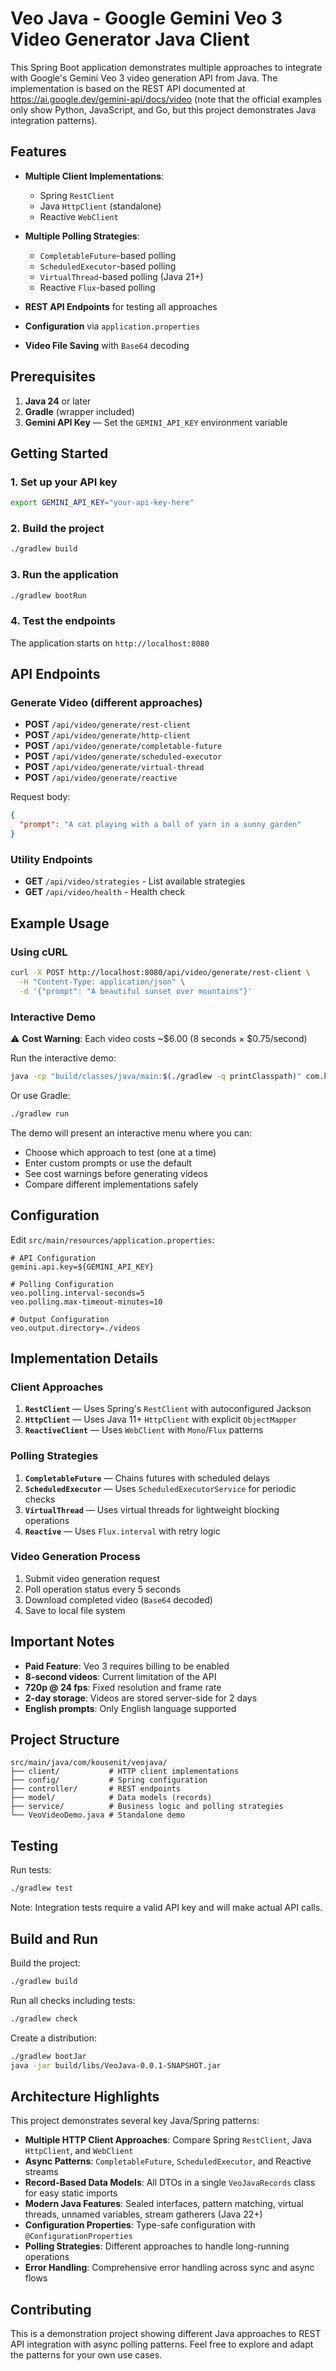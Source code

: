 # Veo Java - Google Gemini Veo 3 Video Generator Java Client

This Spring Boot application demonstrates multiple approaches to integrate with Google's Gemini Veo 3 video generation API from Java. The implementation is based on the REST API documented at https://ai.google.dev/gemini-api/docs/video (note that the official examples only show Python, JavaScript, and Go, but this project demonstrates Java integration patterns).

## Features

- **Multiple Client Implementations**:
  - Spring `RestClient`
  - Java `HttpClient` (standalone)
  - Reactive `WebClient`

- **Multiple Polling Strategies**:
  - `CompletableFuture`-based polling
  - `ScheduledExecutor`-based polling
  - `VirtualThread`-based polling (Java 21+)
  - Reactive `Flux`-based polling

- **REST API Endpoints** for testing all approaches
- **Configuration** via `application.properties`
- **Video File Saving** with `Base64` decoding

## Prerequisites

1. **Java 24** or later
2. **Gradle** (wrapper included)
3. **Gemini API Key** — Set the `GEMINI_API_KEY` environment variable

## Getting Started

### 1. Set up your API key
```bash
export GEMINI_API_KEY="your-api-key-here"
```

### 2. Build the project
```bash
./gradlew build
```

### 3. Run the application
```bash
./gradlew bootRun
```

### 4. Test the endpoints
The application starts on `http://localhost:8080`

## API Endpoints

### Generate Video (different approaches)
- **POST** `/api/video/generate/rest-client`
- **POST** `/api/video/generate/http-client`
- **POST** `/api/video/generate/completable-future`
- **POST** `/api/video/generate/scheduled-executor`
- **POST** `/api/video/generate/virtual-thread`
- **POST** `/api/video/generate/reactive`

Request body:
```json
{
  "prompt": "A cat playing with a ball of yarn in a sunny garden"
}
```

### Utility Endpoints
- **GET** `/api/video/strategies` - List available strategies
- **GET** `/api/video/health` - Health check

## Example Usage

### Using cURL
```bash
curl -X POST http://localhost:8080/api/video/generate/rest-client \
  -H "Content-Type: application/json" \
  -d '{"prompt": "A beautiful sunset over mountains"}'
```

### Interactive Demo
⚠️ **Cost Warning**: Each video costs ~$6.00 (8 seconds × $0.75/second)

Run the interactive demo:
```bash
java -cp "build/classes/java/main:$(./gradlew -q printClasspath)" com.kousenit.veojava.VeoVideoDemo
```

Or use Gradle:
```bash
./gradlew run
```

The demo will present an interactive menu where you can:
- Choose which approach to test (one at a time)
- Enter custom prompts or use the default
- See cost warnings before generating videos
- Compare different implementations safely

## Configuration

Edit `src/main/resources/application.properties`:

```properties
# API Configuration
gemini.api.key=${GEMINI_API_KEY}

# Polling Configuration
veo.polling.interval-seconds=5
veo.polling.max-timeout-minutes=10

# Output Configuration
veo.output.directory=./videos
```

## Implementation Details

### Client Approaches

1. **`RestClient`** — Uses Spring's `RestClient` with autoconfigured Jackson
2. **`HttpClient`** — Uses Java 11+ `HttpClient` with explicit `ObjectMapper`
3. **`ReactiveClient`** — Uses `WebClient` with `Mono`/`Flux` patterns

### Polling Strategies

1. **`CompletableFuture`** — Chains futures with scheduled delays
2. **`ScheduledExecutor`** — Uses `ScheduledExecutorService` for periodic checks
3. **`VirtualThread`** — Uses virtual threads for lightweight blocking operations
4. **`Reactive`** — Uses `Flux.interval` with retry logic

### Video Generation Process

1. Submit video generation request
2. Poll operation status every 5 seconds
3. Download completed video (`Base64` decoded)
4. Save to local file system

## Important Notes

- **Paid Feature**: Veo 3 requires billing to be enabled
- **8-second videos**: Current limitation of the API
- **720p @ 24 fps**: Fixed resolution and frame rate
- **2-day storage**: Videos are stored server-side for 2 days
- **English prompts**: Only English language supported

## Project Structure

```
src/main/java/com/kousenit/veojava/
├── client/           # HTTP client implementations
├── config/           # Spring configuration
├── controller/       # REST endpoints
├── model/            # Data models (records)
├── service/          # Business logic and polling strategies
└── VeoVideoDemo.java # Standalone demo
```

## Testing

Run tests:
```bash
./gradlew test
```

Note: Integration tests require a valid API key and will make actual API calls.

## Build and Run

Build the project:
```bash
./gradlew build
```

Run all checks including tests:
```bash
./gradlew check
```

Create a distribution:
```bash
./gradlew bootJar
java -jar build/libs/VeoJava-0.0.1-SNAPSHOT.jar
```

## Architecture Highlights

This project demonstrates several key Java/Spring patterns:

- **Multiple HTTP Client Approaches**: Compare Spring `RestClient`, Java `HttpClient`, and `WebClient`
- **Async Patterns**: `CompletableFuture`, `ScheduledExecutor`, and Reactive streams
- **Record-Based Data Models**: All DTOs in a single `VeoJavaRecords` class for easy static imports
- **Modern Java Features**: Sealed interfaces, pattern matching, virtual threads, unnamed variables, stream gatherers (Java 22+)
- **Configuration Properties**: Type-safe configuration with `@ConfigurationProperties`
- **Polling Strategies**: Different approaches to handle long-running operations
- **Error Handling**: Comprehensive error handling across sync and async flows

## Contributing

This is a demonstration project showing different Java approaches to REST API integration with async polling patterns. Feel free to explore and adapt the patterns for your own use cases.